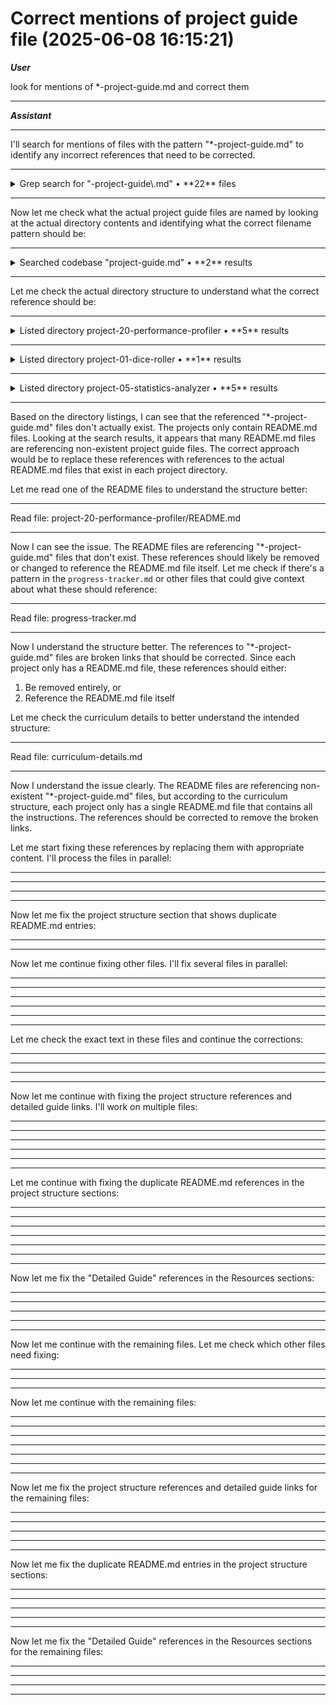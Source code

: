 <!-- Generated by SpecStory -->

# Correct mentions of project guide file (2025-06-08 16:15:21)

_**User**_

look for mentions of *-project-guide.md and correct them

---

_**Assistant**_



---

I'll search for mentions of files with the pattern "*-project-guide.md" to identify any incorrect references that need to be corrected.

---

<details>
            <summary>Grep search for "-project-guide\.md" • **22** files</summary>
        
| File | Line | Match |
|------|------|-------|
| `file:///c%3A/dev/MoshpitGames/dotnet-bytesize/project-20-performance-profiler/README.md` | L28 | `See [detailed project guide](performance-profiler-project-guide.md) for comprehensive instructions` |
| `file:///c%3A/dev/MoshpitGames/dotnet-bytesize/project-20-performance-profiler/README.md` | L38 | `├── performance-profiler-project-guide.md # Detailed implementation guide` |
| `file:///c%3A/dev/MoshpitGames/dotnet-bytesize/project-20-performance-profiler/README.md` | L621 | `- 📚 **[Detailed Guide](performance-profiler-project-guide.md)** - Complete implementation instructions` |
| `file:///c%3A/dev/MoshpitGames/dotnet-bytesize/project-19-modding-framework/README.md` | L28 | `See [detailed project guide](modding-framework-project-guide.md) for comprehensive instructions` |
| `file:///c%3A/dev/MoshpitGames/dotnet-bytesize/project-19-modding-framework/README.md` | L38 | `├── modding-framework-project-guide.md # Detailed implementation guide` |
| `file:///c%3A/dev/MoshpitGames/dotnet-bytesize/project-19-modding-framework/README.md` | L538 | `- 📚 **[Detailed Guide](modding-framework-project-guide.md)** - Complete implementation instructions` |
| `file:///c%3A/dev/MoshpitGames/dotnet-bytesize/project-17-game-engine/README.md` | L28 | `See [detailed project guide](game-engine-project-guide.md) for comprehensive instructions` |
| `file:///c%3A/dev/MoshpitGames/dotnet-bytesize/project-17-game-engine/README.md` | L38 | `├── game-engine-project-guide.md # Detailed implementation guide` |
| `file:///c%3A/dev/MoshpitGames/dotnet-bytesize/project-16-native-wrapper/README.md` | L28 | `See [detailed project guide](native-wrapper-project-guide.md) for step-by-step instructions` |
| `file:///c%3A/dev/MoshpitGames/dotnet-bytesize/project-16-native-wrapper/README.md` | L38 | `├── native-wrapper-project-guide.md # Detailed implementation guide` |
| `file:///c%3A/dev/MoshpitGames/dotnet-bytesize/project-16-native-wrapper/README.md` | L69 | `- 📚 **[Detailed Guide](native-wrapper-project-guide.md)** - Complete implementation instructions` |
| `file:///c%3A/dev/MoshpitGames/dotnet-bytesize/project-15-game-buffer/README.md` | L28 | `See [detailed project guide](game-buffer-project-guide.md) for step-by-step instructions` |
| `file:///c%3A/dev/MoshpitGames/dotnet-bytesize/project-15-game-buffer/README.md` | L38 | `├── game-buffer-project-guide.md # Detailed implementation guide` |
| `file:///c%3A/dev/MoshpitGames/dotnet-bytesize/project-15-game-buffer/README.md` | L69 | `- 📚 **[Detailed Guide](game-buffer-project-guide.md)** - Complete implementation instructions` |
| `file:///c%3A/dev/MoshpitGames/dotnet-bytesize/project-14-dynamic-query-builder/README.md` | L28 | `See [detailed project guide](dynamic-query-builder-project-guide.md) for step-by-step instructions` |
| `file:///c%3A/dev/MoshpitGames/dotnet-bytesize/project-14-dynamic-query-builder/README.md` | L38 | `├── dynamic-query-builder-project-guide.md # Detailed implementation guide` |
| `file:///c%3A/dev/MoshpitGames/dotnet-bytesize/project-14-dynamic-query-builder/README.md` | L69 | `- 📚 **[Detailed Guide](dynamic-query-builder-project-guide.md)** - Complete implementation instructions` |
| `file:///c%3A/dev/MoshpitGames/dotnet-bytesize/project-13-configuration-system/README.md` | L38 | `├── configuration-system-project-guide.md # Detailed implementation guide` |
| `file:///c%3A/dev/MoshpitGames/dotnet-bytesize/project-12-asset-manager/README.md` | L28 | `See [detailed project guide](asset-manager-project-guide.md) for step-by-step instructions` |
| `file:///c%3A/dev/MoshpitGames/dotnet-bytesize/project-12-asset-manager/README.md` | L38 | `├── asset-manager-project-guide.md # Detailed implementation guide` |
| `file:///c%3A/dev/MoshpitGames/dotnet-bytesize/project-12-asset-manager/README.md` | L1355 | `- 📚 **[Detailed Guide](asset-manager-project-guide.md)** - Complete implementation instructions` |
| `file:///c%3A/dev/MoshpitGames/dotnet-bytesize/project-11-input-manager/README.md` | L28 | `See [detailed project guide](input-manager-project-guide.md) for step-by-step instructions` |
| `file:///c%3A/dev/MoshpitGames/dotnet-bytesize/project-11-input-manager/README.md` | L38 | `├── input-manager-project-guide.md # Detailed implementation guide` |
| `file:///c%3A/dev/MoshpitGames/dotnet-bytesize/project-11-input-manager/README.md` | L1096 | `- 📚 **[Detailed Guide](input-manager-project-guide.md)** - Complete implementation instructions` |
| `file:///c%3A/dev/MoshpitGames/dotnet-bytesize/project-10-dungeon-generator/README.md` | L28 | `See [detailed project guide](dungeon-generator-project-guide.md) for step-by-step instructions` |
| `file:///c%3A/dev/MoshpitGames/dotnet-bytesize/project-10-dungeon-generator/README.md` | L38 | `├── dungeon-generator-project-guide.md # Detailed implementation guide` |
| `file:///c%3A/dev/MoshpitGames/dotnet-bytesize/project-09-plugin-system/README.md` | L28 | `See [detailed project guide](plugin-system-project-guide.md) for step-by-step instructions` |
| `file:///c%3A/dev/MoshpitGames/dotnet-bytesize/project-09-plugin-system/README.md` | L38 | `├── plugin-system-project-guide.md # Detailed implementation guide` |
| `file:///c%3A/dev/MoshpitGames/dotnet-bytesize/project-09-plugin-system/README.md` | L1292 | `- 📚 **[Detailed Guide](plugin-system-project-guide.md)** - Complete implementation instructions` |
| `file:///c%3A/dev/MoshpitGames/dotnet-bytesize/project-08-object-pool/README.md` | L28 | `See [detailed project guide](object-pool-project-guide.md) for step-by-step instructions` |
| `file:///c%3A/dev/MoshpitGames/dotnet-bytesize/project-08-object-pool/README.md` | L1170 | `- 📚 **[Detailed Guide](object-pool-project-guide.md)** - Complete implementation instructions` |
| `file:///c%3A/dev/MoshpitGames/dotnet-bytesize/project-07-audio-manager/README.md` | L943 | `- 📚 **[Detailed Guide](audio-manager-project-guide.md)** - Complete implementation instructions` |
| `file:///c%3A/dev/MoshpitGames/dotnet-bytesize/.specstory/history/2025-06-08_04-37-remove-empty-docs-and-tests-directories.md` | L28 | `| 📄 `dice-roller-project-guide.md` |` |
| `file:///c%3A/dev/MoshpitGames/dotnet-bytesize/.specstory/history/2025-06-08_04-37-remove-empty-docs-and-tests-directories.md` | L42 | `| 📄 `card-deck-project-guide.md` |` |
| `file:///c%3A/dev/MoshpitGames/dotnet-bytesize/.specstory/history/2025-06-08_04-37-remove-empty-docs-and-tests-directories.md` | L57 | `| 📄 `string-utilities-project-guide.md` |` |
| `file:///c%3A/dev/MoshpitGames/dotnet-bytesize/.specstory/history/2025-06-08_04-37-remove-empty-docs-and-tests-directories.md` | L72 | `| 📄 `state-machine-project-guide.md` |` |
| `file:///c%3A/dev/MoshpitGames/dotnet-bytesize/.specstory/history/2025-06-08_04-37-remove-empty-docs-and-tests-directories.md` | L87 | `| 📄 `statistics-analyzer-project-guide.md` |` |
| `file:///c%3A/dev/MoshpitGames/dotnet-bytesize/.specstory/history/2025-06-08_04-37-remove-empty-docs-and-tests-directories.md` | L155 | `| 📄 `game-save-system-project-guide.md` |` |
| `file:///c%3A/dev/MoshpitGames/dotnet-bytesize/.specstory/history/2025-06-08_04-37-remove-empty-docs-and-tests-directories.md` | L466 | `| 📄 `dice-roller-project-guide.md` |` |
| `file:///c%3A/dev/MoshpitGames/dotnet-bytesize/.specstory/history/2025-06-08_04-37-remove-empty-docs-and-tests-directories.md` | L478 | `| 📄 `game-save-system-project-guide.md` |` |
| `file:///c%3A/dev/MoshpitGames/dotnet-bytesize/.specstory/history/2025-06-08_04-37-remove-empty-docs-and-tests-directories.md` | L492 | `| 📄 `string-utilities-project-guide.md` |` |
| `file:///c%3A/dev/MoshpitGames/dotnet-bytesize/.specstory/history/2025-06-08_04-37-remove-empty-docs-and-tests-directories.md` | L540 | `Read file: project-01-dice-roller/dice-roller-project-guide.md` |
| `file:///c%3A/dev/MoshpitGames/dotnet-bytesize/.specstory/history/2025-06-08_04-37-remove-empty-docs-and-tests-directories.md` | L544 | `Read file: project-01-dice-roller/dice-roller-project-guide.md` |
| `file:///c%3A/dev/MoshpitGames/dotnet-bytesize/.specstory/history/2025-06-08_04-37-remove-empty-docs-and-tests-directories.md` | L556 | `Read file: project-02-card-deck/card-deck-project-guide.md` |
| `file:///c%3A/dev/MoshpitGames/dotnet-bytesize/.specstory/history/2025-06-08_04-37-remove-empty-docs-and-tests-directories.md` | L587 | `-    See [detailed project guide](dice-roller-project-guide.md) for step-by-step instructions` |
| `file:///c%3A/dev/MoshpitGames/dotnet-bytesize/.specstory/history/2025-06-08_04-37-remove-empty-docs-and-tests-directories.md` | L597 | `- ├── dice-roller-project-guide.md # Detailed implementation guide` |
| `file:///c%3A/dev/MoshpitGames/dotnet-bytesize/.specstory/history/2025-06-08_04-37-remove-empty-docs-and-tests-directories.md` | L1040 | `- - 📚 **[Detailed Guide](dice-roller-project-guide.md)** - Complete implementation instructions` |
| `file:///c%3A/dev/MoshpitGames/dotnet-bytesize/.specstory/history/2025-06-08_04-37-remove-empty-docs-and-tests-directories.md` | L1070 | `Read file: project-02-card-deck/card-deck-project-guide.md` |
| `file:///c%3A/dev/MoshpitGames/dotnet-bytesize/.specstory/history/2025-06-08_04-37-remove-empty-docs-and-tests-directories.md` | L1118 | `Read file: project-03-string-utilities/string-utilities-project-guide.md` |
| `file:///c%3A/dev/MoshpitGames/dotnet-bytesize/.specstory/history/2025-06-08_04-37-remove-empty-docs-and-tests-directories.md` | L1126 | `Read file: project-03-string-utilities/string-utilities-project-guide.md` |
| `file:///c%3A/dev/MoshpitGames/dotnet-bytesize/.specstory/history/2025-06-08_04-37-remove-empty-docs-and-tests-directories.md` | L1130 | `Read file: project-03-string-utilities/string-utilities-project-guide.md` |
| `file:///c%3A/dev/MoshpitGames/dotnet-bytesize/.specstory/history/2025-06-08_04-37-remove-empty-docs-and-tests-directories.md` | L1193 | `| 📄 `state-machine-project-guide.md` |` |
| `file:///c%3A/dev/MoshpitGames/dotnet-bytesize/.specstory/history/2025-06-08_04-37-remove-empty-docs-and-tests-directories.md` | L1206 | `| 📄 `statistics-analyzer-project-guide.md` |` |
| `file:///c%3A/dev/MoshpitGames/dotnet-bytesize/.specstory/history/2025-06-08_05-20-audit-readmes-for-implementation-guidance.md` | L407 | `- All placeholder READMEs follow the same pattern: they reference external "-project-guide.md" files that don't exist` |
| `file:///c%3A/dev/MoshpitGames/dotnet-bytesize/.specstory/history/2025-06-08_05-20-audit-readmes-for-implementation-guidance.md` | L736 | `⟪ 104 characters skipped ⟫etailed project guide](modding-framework-project-guide.md) for comprehensive instructions` |` |
| `file:///c%3A/dev/MoshpitGames/dotnet-bytesize/.specstory/history/2025-06-08_05-20-audit-readmes-for-implementation-guidance.md` | L737 | `| `file:///c%3A/dev/MoshpitGames/dotnet-bytesize/project-19-modding-framework/README.md` | L38 | `├── modding-framework-project-guide.md # Detailed implementation guide` |` |
| `file:///c%3A/dev/MoshpitGames/dotnet-bytesize/.specstory/history/2025-06-08_05-20-audit-readmes-for-implementation-guidance.md` | L738 | `⟪ 100 characters skipped ⟫ 📚 **[Detailed Guide](modding-framework-project-guide.md)** - Complete implementation instructions` |` |
| `file:///c%3A/dev/MoshpitGames/dotnet-bytesize/.specstory/history/2025-06-08_05-20-audit-readmes-for-implementation-guidance.md` | L739 | `| `file:///c%3A/dev/MoshpitGames/dotnet-bytesize/project-17-game-engine/README.md` | L28 | `See [detailed project guide](game-engine-project-guide.md) for comprehensive instructions` |` |
| `file:///c%3A/dev/MoshpitGames/dotnet-bytesize/.specstory/history/2025-06-08_05-20-audit-readmes-for-implementation-guidance.md` | L740 | `| `file:///c%3A/dev/MoshpitGames/dotnet-bytesize/project-17-game-engine/README.md` | L38 | `├── game-engine-project-guide.md # Detailed implementation guide` |` |
| `file:///c%3A/dev/MoshpitGames/dotnet-bytesize/.specstory/history/2025-06-08_05-20-audit-readmes-for-implementation-guidance.md` | L741 | `| `file:///c%3A/dev/MoshpitGames/dotnet-bytesize/project-17-game-engine/README.md` | L218 | `- 📚 **[Detailed Guide](game-engine-project-guide.md)** - Complete implementation instructions` |` |
| `file:///c%3A/dev/MoshpitGames/dotnet-bytesize/.specstory/history/2025-06-08_05-20-audit-readmes-for-implementation-guidance.md` | L742 | `⟪ 98 characters skipped ⟫ [detailed project guide](native-wrapper-project-guide.md) for step-by-step instructions` |` |
| `file:///c%3A/dev/MoshpitGames/dotnet-bytesize/.specstory/history/2025-06-08_05-20-audit-readmes-for-implementation-guidance.md` | L743 | `| `file:///c%3A/dev/MoshpitGames/dotnet-bytesize/project-16-native-wrapper/README.md` | L38 | `├── native-wrapper-project-guide.md # Detailed implementation guide` |` |
| `file:///c%3A/dev/MoshpitGames/dotnet-bytesize/.specstory/history/2025-06-08_05-20-audit-readmes-for-implementation-guidance.md` | L744 | `| `file:///c%3A/dev/MoshpitGames/dotnet-bytesize/project-16-native-wrapper/README.md` | L66 | `- 📚 **[Detailed Guide](native-wrapper-project-guide.md)** - Complete implementation instructions` |` |
| `file:///c%3A/dev/MoshpitGames/dotnet-bytesize/.specstory/history/2025-06-08_05-20-audit-readmes-for-implementation-guidance.md` | L745 | `| `file:///c%3A/dev/MoshpitGames/dotnet-bytesize/project-15-game-buffer/README.md` | L28 | `See [detailed project guide](game-buffer-project-guide.md) for step-by-step instructions` |` |
| `file:///c%3A/dev/MoshpitGames/dotnet-bytesize/.specstory/history/2025-06-08_05-20-audit-readmes-for-implementation-guidance.md` | L746 | `| `file:///c%3A/dev/MoshpitGames/dotnet-bytesize/project-15-game-buffer/README.md` | L38 | `├── game-buffer-project-guide.md # Detailed implementation guide` |` |
| `file:///c%3A/dev/MoshpitGames/dotnet-bytesize/.specstory/history/2025-06-08_05-20-audit-readmes-for-implementation-guidance.md` | L747 | `| `file:///c%3A/dev/MoshpitGames/dotnet-bytesize/project-15-game-buffer/README.md` | L66 | `- 📚 **[Detailed Guide](game-buffer-project-guide.md)** - Complete implementation instructions` |` |
| `file:///c%3A/dev/MoshpitGames/dotnet-bytesize/.specstory/history/2025-06-08_05-20-audit-readmes-for-implementation-guidance.md` | L748 | `⟪ 112 characters skipped ⟫led project guide](dynamic-query-builder-project-guide.md) for step-by-step instructions` |` |
| `file:///c%3A/dev/MoshpitGames/dotnet-bytesize/.specstory/history/2025-06-08_05-20-audit-readmes-for-implementation-guidance.md` | L749 | `| `file:///c%3A/dev/MoshpitGames/dotnet-bytesize/project-14-dynamic-query-builder/README.md` | L38 | `├── dynamic-query-builder-project-guide.md # Detailed implementation guide` |` |
| `file:///c%3A/dev/MoshpitGames/dotnet-bytesize/.specstory/history/2025-06-08_05-20-audit-readmes-for-implementation-guidance.md` | L750 | `⟪ 107 characters skipped ⟫**[Detailed Guide](dynamic-query-builder-project-guide.md)** - Complete implementation instructions` |` |
| `file:///c%3A/dev/MoshpitGames/dotnet-bytesize/.specstory/history/2025-06-08_05-20-audit-readmes-for-implementation-guidance.md` | L751 | `⟪ 110 characters skipped ⟫iled project guide](configuration-system-project-guide.md) for step-by-step instructions` |` |
| `file:///c%3A/dev/MoshpitGames/dotnet-bytesize/.specstory/history/2025-06-08_05-20-audit-readmes-for-implementation-guidance.md` | L752 | `| `file:///c%3A/dev/MoshpitGames/dotnet-bytesize/project-13-configuration-system/README.md` | L38 | `├── configuration-system-project-guide.md # Detailed implementation guide` |` |
| `file:///c%3A/dev/MoshpitGames/dotnet-bytesize/.specstory/history/2025-06-08_05-20-audit-readmes-for-implementation-guidance.md` | L753 | `| `file:///c%3A/dev/MoshpitGames/dotnet-bytesize/project-12-asset-manager/README.md` | L28 | `See [detailed project guide](asset-manager-project-guide.md) for step-by-step instructions` |` |
| `file:///c%3A/dev/MoshpitGames/dotnet-bytesize/.specstory/history/2025-06-08_05-20-audit-readmes-for-implementation-guidance.md` | L754 | `| `file:///c%3A/dev/MoshpitGames/dotnet-bytesize/project-12-asset-manager/README.md` | L38 | `├── asset-manager-project-guide.md # Detailed implementation guide` |` |
| `file:///c%3A/dev/MoshpitGames/dotnet-bytesize/.specstory/history/2025-06-08_05-20-audit-readmes-for-implementation-guidance.md` | L755 | `| `file:///c%3A/dev/MoshpitGames/dotnet-bytesize/project-12-asset-manager/README.md` | L1352 | `- 📚 **[Detailed Guide](asset-manager-project-guide.md)** - Complete implementation instructions` |` |
| `file:///c%3A/dev/MoshpitGames/dotnet-bytesize/.specstory/history/2025-06-08_05-20-audit-readmes-for-implementation-guidance.md` | L756 | `| `file:///c%3A/dev/MoshpitGames/dotnet-bytesize/project-11-input-manager/README.md` | L28 | `See [detailed project guide](input-manager-project-guide.md) for step-by-step instructions` |` |
| `file:///c%3A/dev/MoshpitGames/dotnet-bytesize/.specstory/history/2025-06-08_05-20-audit-readmes-for-implementation-guidance.md` | L757 | `| `file:///c%3A/dev/MoshpitGames/dotnet-bytesize/project-11-input-manager/README.md` | L38 | `├── input-manager-project-guide.md # Detailed implementation guide` |` |
| `file:///c%3A/dev/MoshpitGames/dotnet-bytesize/.specstory/history/2025-06-08_05-20-audit-readmes-for-implementation-guidance.md` | L758 | `| `file:///c%3A/dev/MoshpitGames/dotnet-bytesize/project-11-input-manager/README.md` | L1093 | `- 📚 **[Detailed Guide](input-manager-project-guide.md)** - Complete implementation instructions` |` |
| `file:///c%3A/dev/MoshpitGames/dotnet-bytesize/.specstory/history/2025-06-08_05-20-audit-readmes-for-implementation-guidance.md` | L759 | `⟪ 104 characters skipped ⟫etailed project guide](dungeon-generator-project-guide.md) for step-by-step instructions` |` |
| `file:///c%3A/dev/MoshpitGames/dotnet-bytesize/.specstory/history/2025-06-08_05-20-audit-readmes-for-implementation-guidance.md` | L760 | `| `file:///c%3A/dev/MoshpitGames/dotnet-bytesize/project-10-dungeon-generator/README.md` | L38 | `├── dungeon-generator-project-guide.md # Detailed implementation guide` |` |
| `file:///c%3A/dev/MoshpitGames/dotnet-bytesize/.specstory/history/2025-06-08_05-20-audit-readmes-for-implementation-guidance.md` | L761 | `⟪ 104 characters skipped ⟫etailed project guide](dungeon-generator-project-guide.md) for step-by-step instructions` |` |
| `file:///c%3A/dev/MoshpitGames/dotnet-bytesize/.specstory/history/2025-06-08_05-20-audit-readmes-for-implementation-guidance.md` | L762 | `| `file:///c%3A/dev/MoshpitGames/dotnet-bytesize/project-10-dungeon-generator/README.md` | L38 | `├── dungeon-generator-project-guide.md # Detailed implementation guide` |` |
| `file:///c%3A/dev/MoshpitGames/dotnet-bytesize/.specstory/history/2025-06-08_05-20-audit-readmes-for-implementation-guidance.md` | L763 | `⟪ 110 characters skipped ⟫iled project guide](configuration-system-project-guide.md) for step-by-step instructions` |` |
| `file:///c%3A/dev/MoshpitGames/dotnet-bytesize/.specstory/history/2025-06-08_05-20-audit-readmes-for-implementation-guidance.md` | L764 | `| `file:///c%3A/dev/MoshpitGames/dotnet-bytesize/project-13-configuration-system/README.md` | L38 | `├── configuration-system-project-guide.md # Detailed implementation guide` |` |
| `file:///c%3A/dev/MoshpitGames/dotnet-bytesize/.specstory/history/2025-06-08_05-20-audit-readmes-for-implementation-guidance.md` | L765 | `⟪ 112 characters skipped ⟫led project guide](dynamic-query-builder-project-guide.md) for step-by-step instructions` |` |
| `file:///c%3A/dev/MoshpitGames/dotnet-bytesize/.specstory/history/2025-06-08_05-20-audit-readmes-for-implementation-guidance.md` | L766 | `| `file:///c%3A/dev/MoshpitGames/dotnet-bytesize/project-14-dynamic-query-builder/README.md` | L38 | `├── dynamic-query-builder-project-guide.md # Detailed implementation guide` |` |
| `file:///c%3A/dev/MoshpitGames/dotnet-bytesize/.specstory/history/2025-06-08_05-20-audit-readmes-for-implementation-guidance.md` | L767 | `⟪ 107 characters skipped ⟫**[Detailed Guide](dynamic-query-builder-project-guide.md)** - Complete implementation instructions` |` |
| `file:///c%3A/dev/MoshpitGames/dotnet-bytesize/.specstory/history/2025-06-08_06-15-untitled.md` | L6 | `look for mentions of *-project-guide.md and correct them` |
| `file:///c%3A/dev/MoshpitGames/dotnet-bytesize/.specstory/history/2025-06-08_04-54-standardize-directory-layout-for-projects.md` | L102 | `| 📄 `statistics-analyzer-project-guide.md` |` |
| `file:///c%3A/dev/MoshpitGames/dotnet-bytesize/.specstory/history/2025-06-08_04-54-standardize-directory-layout-for-projects.md` | L114 | `| 📄 `game-save-system-project-guide.md` |` |
| `file:///c%3A/dev/MoshpitGames/dotnet-bytesize/.specstory/history/2025-06-08_04-01-teaching-unit-testing-with-mstest.md` | L57 | `| 📄 `dice-roller-project-guide.md` |` |
| `file:///c%3A/dev/MoshpitGames/dotnet-bytesize/.specstory/history/2025-06-08_04-01-teaching-unit-testing-with-mstest.md` | L68 | `| 📄 `card-deck-project-guide.md` |` |
| `file:///c%3A/dev/MoshpitGames/dotnet-bytesize/.specstory/history/2025-06-08_04-01-teaching-unit-testing-with-mstest.md` | L79 | `| 📄 `string-utilities-project-guide.md` |` |
| `file:///c%3A/dev/MoshpitGames/dotnet-bytesize/.specstory/history/2025-06-08_04-01-teaching-unit-testing-with-mstest.md` | L106 | `| `file:///c%3A/dev/MoshpitGames/dotnet-bytesize/project-05-statistics-analyzer/statistics-analyzer-project-guide.md` | L491 | `## Testing Your Understanding` |` |
| `file:///c%3A/dev/MoshpitGames/dotnet-bytesize/.specstory/history/2025-06-08_04-01-teaching-unit-testing-with-mstest.md` | L107 | `| `file:///c%3A/dev/MoshpitGames/dotnet-bytesize/project-05-statistics-analyzer/statistics-analyzer-project-guide.md` | L493 | `Create a console app to test your analytics:` |` |
| `file:///c%3A/dev/MoshpitGames/dotnet-bytesize/.specstory/history/2025-06-08_04-01-teaching-unit-testing-with-mstest.md` | L108 | `| `file:///c%3A/dev/MoshpitGames/dotnet-bytesize/project-05-statistics-analyzer/statistics-analyzer-project-guide.md` | L503 | `// Test deferred execution` |` |
| `file:///c%3A/dev/MoshpitGames/dotnet-bytesize/.specstory/history/2025-06-08_04-01-teaching-unit-testing-with-mstest.md` | L109 | `| `file:///c%3A/dev/MoshpitGames/dotnet-bytesize/project-05-statistics-analyzer/statistics-analyzer-project-guide.md` | L512 | `// Test complex analytics` |` |
| `file:///c%3A/dev/MoshpitGames/dotnet-bytesize/.specstory/history/2025-06-08_04-01-teaching-unit-testing-with-mstest.md` | L110 | `| `file:///c%3A/dev/MoshpitGames/dotnet-bytesize/project-05-statistics-analyzer/statistics-analyzer-project-guide.md` | L519 | `// Test custom LINQ extensions` |` |
| `file:///c%3A/dev/MoshpitGames/dotnet-bytesize/.specstory/history/2025-06-08_04-01-teaching-unit-testing-with-mstest.md` | L111 | `| `file:///c%3A/dev/MoshpitGames/dotnet-bytesize/project-05-statistics-analyzer/statistics-analyzer-project-guide.md` | L529 | `4. **Comparative Analytics**: Compare player cohorts and A/B test results` |` |
| `file:///c%3A/dev/MoshpitGames/dotnet-bytesize/.specstory/history/2025-06-08_04-01-teaching-unit-testing-with-mstest.md` | L112 | `| `file:///c%3A/dev/MoshpitGames/dotnet-bytesize/project-04-state-machine/state-machine-project-guide.md` | L162 | `var newContext = ExecuteStateTransition(context, action, newState);` |` |
| `file:///c%3A/dev/MoshpitGames/dotnet-bytesize/.specstory/history/2025-06-08_04-01-teaching-unit-testing-with-mstest.md` | L113 | `| `file:///c%3A/dev/MoshpitGames/dotnet-bytesize/project-04-state-machine/state-machine-project-guide.md` | L407 | `## Testing Your Understanding` |` |
| `file:///c%3A/dev/MoshpitGames/dotnet-bytesize/project-07-audio-manager/README.md` | L943 | `- 📚 **[Detailed Guide](audio-manager-project-guide.md)** - Complete implementation instructions` |
| `file:///c%3A/dev/MoshpitGames/dotnet-bytesize/project-08-object-pool/README.md` | L28 | `See [detailed project guide](object-pool-project-guide.md) for step-by-step instructions` |
| `file:///c%3A/dev/MoshpitGames/dotnet-bytesize/project-08-object-pool/README.md` | L1170 | `- 📚 **[Detailed Guide](object-pool-project-guide.md)** - Complete implementation instructions` |
| `file:///c%3A/dev/MoshpitGames/dotnet-bytesize/project-09-plugin-system/README.md` | L28 | `See [detailed project guide](plugin-system-project-guide.md) for step-by-step instructions` |
| `file:///c%3A/dev/MoshpitGames/dotnet-bytesize/project-09-plugin-system/README.md` | L38 | `├── plugin-system-project-guide.md # Detailed implementation guide` |
| `file:///c%3A/dev/MoshpitGames/dotnet-bytesize/project-09-plugin-system/README.md` | L1292 | `- 📚 **[Detailed Guide](plugin-system-project-guide.md)** - Complete implementation instructions` |
| `file:///c%3A/dev/MoshpitGames/dotnet-bytesize/project-20-performance-profiler/README.md` | L28 | `See [detailed project guide](performance-profiler-project-guide.md) for comprehensive instructions` |
| `file:///c%3A/dev/MoshpitGames/dotnet-bytesize/project-20-performance-profiler/README.md` | L38 | `├── performance-profiler-project-guide.md # Detailed implementation guide` |
| `file:///c%3A/dev/MoshpitGames/dotnet-bytesize/project-20-performance-profiler/README.md` | L621 | `- 📚 **[Detailed Guide](performance-profiler-project-guide.md)** - Complete implementation instructions` |

</details>

---

Now let me check what the actual project guide files are named by looking at the actual directory contents and identifying what the correct filename pattern should be:

---

<details>
            <summary>Searched codebase "project-guide.md" • **2** results</summary>
        
| File |
|------|
| `undefined` |
| `undefined` |

</details>

---

Let me check the actual directory structure to understand what the correct reference should be:

---

<details>
            <summary>Listed directory project-20-performance-profiler • **5** results</summary>
        
| Name |
|-------|
| 📄 `README.md` |
| 📄 `PerformanceProfiler.sln` |
| 📁 `PerformanceProfiler.App` |
| 📁 `PerformanceProfiler.Tests` |
| 📁 `PerformanceProfiler.Core` |

</details>

---

<details>
            <summary>Listed directory project-01-dice-roller • **1** results</summary>
        
| Name |
|-------|
| 📄 `README.md` |

</details>

---

<details>
            <summary>Listed directory project-05-statistics-analyzer • **5** results</summary>
        
| Name |
|-------|
| 📄 `README.md` |
| 📁 `GameStatistics.Tests` |
| 📁 `GameStatistics.Core` |
| 📁 `GameStatistics.App` |
| 📄 `GameStatistics.sln` |

</details>

---

Based on the directory listings, I can see that the referenced "*-project-guide.md" files don't actually exist. The projects only contain README.md files. Looking at the search results, it appears that many README.md files are referencing non-existent project guide files. The correct approach would be to replace these references with references to the actual README.md files that exist in each project directory.

Let me read one of the README files to understand the structure better:

---

Read file: project-20-performance-profiler/README.md

---

Now I can see the issue. The README files are referencing "*-project-guide.md" files that don't exist. These references should likely be removed or changed to reference the README.md file itself. Let me check if there's a pattern in the `progress-tracker.md` or other files that could give context about what these should reference:

---

Read file: progress-tracker.md

---

Now I understand the structure better. The references to "*-project-guide.md" files are broken links that should be corrected. Since each project only has a README.md file, these references should either:

1. Be removed entirely, or 
2. Reference the README.md file itself

Let me check the curriculum details to better understand the intended structure:

---

Read file: curriculum-details.md

---

Now I understand the issue clearly. The README files are referencing non-existent "*-project-guide.md" files, but according to the curriculum structure, each project only has a single README.md file that contains all the instructions. The references should be corrected to remove the broken links.

Let me start fixing these references by replacing them with appropriate content. I'll process the files in parallel:

---



---



---



---

Now let me fix the project structure section that shows duplicate README.md entries:

---



---

Now let me continue fixing other files. I'll fix several files in parallel:

---



---



---



---



---



---

Let me check the exact text in these files and continue the corrections:

---



---



---



---

Now let me continue with fixing the project structure references and detailed guide links. I'll work on multiple files:

---



---



---



---



---



---

Let me continue with fixing the duplicate README.md references in the project structure sections:

---



---





---



---



---



---



---

Now let me fix the "Detailed Guide" references in the Resources sections:

---



---



---



---



---

Now let me continue with the remaining files. Let me check which other files need fixing:

---



---



---

Now let me continue with the remaining files:

---



---



---



---



---



---



---

Now let me fix the project structure references and detailed guide links for the remaining files:

---



---



---



---



---

Now let me fix the duplicate README.md entries in the project structure sections:

---



---



---



---



---

Now let me fix the "Detailed Guide" references in the Resources sections for the remaining files:

---



---



---





---

